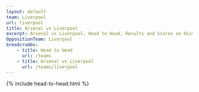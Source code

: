 ```yaml
---
layout: default
team: Liverpool
url: liverpool
title: Arsenal vs Liverpool
excerpt: Arsenal vs Liverpool, Head to Head, Results and Scores on History of Arsenal Football Club
OppositionTeam: Liverpool
breadcrumbs:
    - title: Head to Head
      url: /teams
    - title: Arsenal vs Liverpool
      url: /teams/liverpool
---
```


{% include head-to-head.html %}